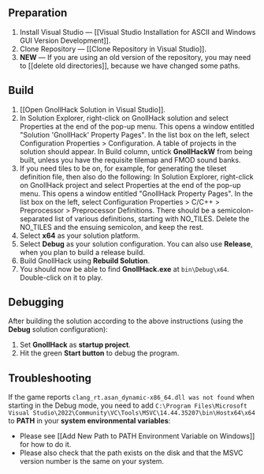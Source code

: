 ## Preparation

1. Install Visual Studio — [[Visual Studio Installation for ASCII and Windows GUI Version Development]].
2. Clone Repository — [[Clone Repository in Visual Studio]].
3. **NEW** — If you are using an old version of the repository, you may need to [[delete old directories]], because we have changed some paths.

## Build

1. [[Open GnollHack Solution in Visual Studio]].
2. In Solution Explorer, right-click on GnollHack solution and select Properties at the end of the pop-up menu. This opens a window entitled "Solution 'GnollHack' Property Pages". In the list box on the left, select Configuration Properties > Configuration. A table of projects in the solution should appear. In Build column, untick **GnollHackW** from being built, unless you have the requisite tilemap and FMOD sound banks.
3. If you need tiles to be on, for example, for generating the tileset definition file, then also do the following: In Solution Explorer, right-click on GnollHack project and select Properties at the end of the pop-up menu. This opens a window entitled "GnollHack Property Pages". In the list box on the left, select Configuration Properties > C/C++ > Preprocessor > Preprocessor Definitions. There should be a semicolon-separated list of various definitions, starting with NO_TILES. Delete the NO_TILES and the ensuing semicolon, and keep the rest.
4. Select **x64** as your solution platform.
5. Select **Debug** as your solution configuration. You can also use **Release**, when you plan to build a release build.
6. Build GnollHack using **Rebuild Solution**.
7. You should now be able to find **GnollHack.exe** at `bin\Debug\x64`. Double-click on it to play.

## Debugging

After building the solution according to the above instructions (using the **Debug** solution configuration):

1. Set **GnollHack** as **startup project**.
2. Hit the green **Start button** to debug the program.

## Troubleshooting

If the game reports `clang_rt.asan_dynamic-x86_64.dll was not found` when starting in the Debug mode, you need to add `C:\Program Files\Microsoft Visual Studio\2022\Community\VC\Tools\MSVC\14.44.35207\bin\Hostx64\x64` to **PATH** in your **system environmental variables**:

- Please see [[Add New Path to PATH Environment Variable on Windows]] for how to do it.
- Please also check that the path exists on the disk and that the MSVC version number is the same on your system.
